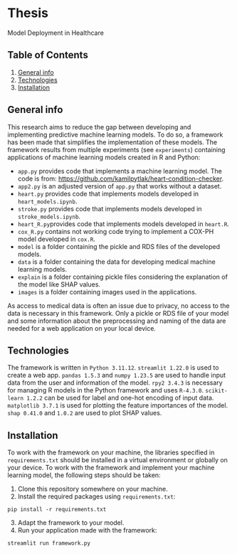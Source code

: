 # Thesis 
Model Deployment in Healthcare

## Table of Contents
1. [General info](#general-info)
2. [Technologies](#technologies)
3. [Installation](#installation)

## General info
This research aims to reduce the gap between developing and implementing predictive machine learning models. To do so, a framework has been made that simplifies the implementation of these models. The framework results from multiple experiments (see `experiments`) containing applications of machine learning models created in R and Python:
- `app.py` provides code that implements a machine learning model. The code is from: https://github.com/kamilpytlak/heart-condition-checker.
- `app2.py` is an adjusted version of `app.py` that works without a dataset.
- `heart.py` provides code that implements models developed in `heart_models.ipynb`.
- `stroke.py` provides code that implements models developed in `stroke_models.ipynb`.
- `heart_R.py`provides code that implements models developed in `heart.R`.
- `cox_R.py` contains not working code trying to implement a COX-PH model developed in `cox.R`.
- `model` is a folder containing the pickle and RDS files of the developed models.
- `data` is a folder containing the data for developing medical machine learning models. 
- `explain` is a folder containing pickle files considering the explanation of the model like SHAP values.
- `images` is a folder containing images used in the applications.

As access to medical data is often an issue due to privacy, no access to the data is necessary in this framework. Only a pickle or RDS file of your model and some information about the preprocessing and naming of the data are needed for a web application on your local device. 

## Technologies
The framework is written in `Python 3.11.12`. `streamlit 1.22.0` is used to create a web app. `pandas 1.5.3` and `numpy 1.23.5` are used to handle input data from the user and information of the model. `rpy2 3.4.3` is necessary for managing R models in the Python framework and uses `R-4.3.0`. `scikit-learn 1.2.2` can be used for label and one-hot encoding of input data. `matplotlib 3.7.1` is used for plotting the feature importances of the model. `shap 0.41.0` and `1.0.2` are used to plot SHAP values. 

## Installation
To work with the framework on your machine, the libraries specified in `requirements.txt` should be installed in a virtual environment or globally on your device. To work with the framework and implement your machine learning model, the following steps should be taken: 
1. Clone this repository somewhere on your machine.
2.  Install the required packages using `requirements.txt`:
```
pip install -r requirements.txt
```
3. Adapt the framework to your model.
4. Run your application made with the framework:
```
streamlit run framework.py
```
